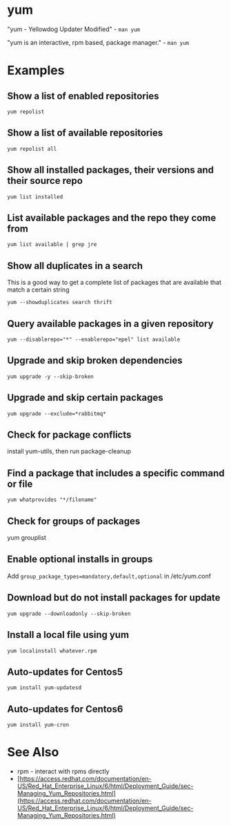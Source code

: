 # yum

"yum - Yellowdog Updater Modified" - `man yum`

"yum is an interactive, rpm based, package manager." - `man yum`

# Examples

## Show a list of enabled repositories

```
yum repolist
```

## Show a list of available repositories

```
yum repolist all
```

## Show all installed packages, their versions and their source repo

```
yum list installed
```

## List available packages and the repo they come from

```
yum list available | grep jre
```

## Show all duplicates in a search
This is a good way to get a complete list of packages that are available that match a certain string

```
yum --showduplicates search thrift
```

## Query available packages in a given repository

```
yum --disablerepo="*" --enablerepo="epel" list available
```

## Upgrade and skip broken dependencies

```
yum upgrade -y --skip-broken
```

## Upgrade and skip certain packages

```
yum upgrade --exclude=*rabbitmq*
```

## Check for package conflicts
install yum-utils, then run package-cleanup

## Find a package that includes a specific command or file

```
yum whatprovides "*/filename"
```

## Check for groups of packages
yum grouplist

## Enable optional installs in groups
Add `group_package_types=mandatory,default,optional` in /etc/yum.conf

## Download but do not install packages for update

```
yum upgrade --downloadonly --skip-broken
```

## Install a local file using yum

```
yum localinstall whatever.rpm
```

## Auto-updates for Centos5

```
yum install yum-updatesd
```

## Auto-updates for Centos6

```
yum install yum-cron
```

# See Also
- rpm - interact with rpms directly
- [https://access.redhat.com/documentation/en-US/Red_Hat_Enterprise_Linux/6/html/Deployment_Guide/sec-Managing_Yum_Repositories.html](https://access.redhat.com/documentation/en-US/Red_Hat_Enterprise_Linux/6/html/Deployment_Guide/sec-Managing_Yum_Repositories.html)
